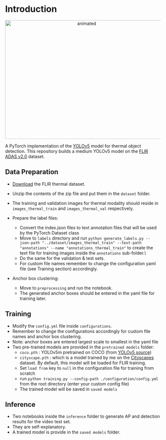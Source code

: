 # Introduction
<p align="center">
  <img src="/images/gif/demo.gif" alt="animated" width="512" height="384"/>
</p>

A PyTorch implementation of the [YOLOv5](https://github.com/ultralytics/yolov5) model for thermal object detection. This repository builds a medium YOLOv5 model on the [FLIR ADAS v2.0](https://www.flir.com/oem/adas/adas-dataset-form/) dataset. 

## Data Preparation
- [Download](https://www.flir.com/oem/adas/adas-dataset-form/) the FLIR thermal dataset.
- Unzip the contents of the zip file and put them in the `dataset` folder.
- The training and validation images for thermal modality should reside in `images_thermal_train` and `images_thermal_val` respectively.
- Prepare the label files:
  - Convert the index.json files to text annotation files that will be used by the PyTorch Dataset class
  - Move to `labels` directory and run ``` python generate_labels.py --json-path "../dataset/images_thermal_train" --text-path "annotations" --name "annotations_thermal_train" ``` to create the text file for training images inside the `annotations` sub-folder.\
  - Do the same for the validation & test sets.
  - For custom file names remember to change the configuration yaml file (see Training section) accordingly.  

- Anchor box clustering:
  - Move to `preprocessing` and run the notebook.
  - The generated anchor boxes should be entered in the yaml file for training later.

## Training
- Modify the `config.yml` file inside `configurations`.
- Remember to change the configurations accordingly for custom file names and anchor box clustering.
- Note: anchor boxes are entered largest scale to smallest in the yaml file
- Two pre-trained models are provided in the `pretrained models` folder:
  - `coco.pth` : YOLOv5m pretrained on COCO (from [YOLOv5 source](https://github.com/ultralytics/yolov5))
  - `cityscape.pth` : which is a model trained by me on the [Cityscapes](https://www.cityscapes-dataset.com/) dataset. By default, this model will be loaded for FLIR training.
  - Set `load from` key to `null` in the configuration file for training from scratch
  - run `python training.py --config-path ./configuration/config.yml` from the root directory (enter your custom config file)
  - The trained model will be saved in `saved models`

## Inference
- Two notebooks inside the `inference` folder to generate AP and detection results for the video test set.
- They are self-explanatory.
- A trained model is provide in the `saved models` folder.
